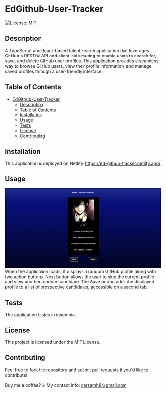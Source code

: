 # EdGithub-User-Tracker
  ![License: MIT](https://img.shields.io/badge/License-MIT-blue.svg)

## Description

A TypeScript and React-based talent search application that leverages GitHub's RESTful API and client-side routing to enable users to search for, save, and delete GitHub user profiles. This application provides a seamless way to browse GitHub users, view their profile information, and manage saved profiles through a user-friendly interface.


## Table of Contents

- [EdGithub-User-Tracker](#edgithub-user-tracker)
  - [Description](#description)
  - [Table of Contents](#table-of-contents)
  - [Installation](#installation)
  - [Usage](#usage)
  - [Tests](#tests)
  - [License](#license)
  - [Contributing](#contributing)


## Installation

This application is deployed on Netlify.
https://ed-github-tracker.netlify.app/


## Usage

![Alt text](./Assets/screenshot.PNG)
When the application loads, it displays a random GitHub profile along with two action buttons. Next button allows the user to skip the current profile and view another random candidate. The Save button adds the displayed profile to a list of prospective candidates, accessible on a second tab.


## Tests

The application testes in insomnia.


## License

This project is licensed under the MIT License.


## Contributing

Feel free to fork the repository and submit pull requests if you'd like to contribute!

Buy me a coffee? ☕
My contact info: parsamh8@gmail.com
